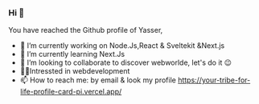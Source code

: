### Hi 👋
You have reached the Github profile of Yasser,
- 🔭 I’m currently working on Node.Js,React & Sveltekit &Next.js
- 🌱 I’m currently learning Next.Js
- 👯 I’m looking to collaborate to discover webworlde, let's do it 😉
- 🧑‍💻Intressted in webdevelopment
- 📫 How to reach me: by email & look my profile https://your-tribe-for-life-profile-card-pi.vercel.app/


